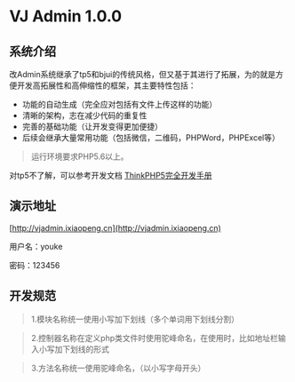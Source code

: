 VJ Admin 1.0.0
===============

## 系统介绍

改Admin系统继承了tp5和bjui的传统风格，但又基于其进行了拓展，为的就是方便开发高拓展性和高伸缩性的框架，其主要特性包括：

 + 功能的自动生成（完全应对包括有文件上传这样的功能）
 + 清晰的架构，志在减少代码的重复性
 + 完善的基础功能（让开发变得更加便捷）
 + 后续会继承大量常用功能（包括微信，二维码，PHPWord，PHPExcel等）

> 运行环境要求PHP5.6以上。

对tp5不了解，可以参考开发文档 [ThinkPHP5完全开发手册](http://www.kancloud.cn/manual/thinkphp5)

## 演示地址

[http://vjadmin.ixiaopeng.cn](http://vjadmin.ixiaopeng.cn)

用户名：youke

密码：123456

## 开发规范

> 1.模块名称统一使用小写加下划线（多个单词用下划线分割）

> 2.控制器名称在定义php类文件时使用驼峰命名，在使用时，比如地址栏输入小写加下划线的形式

> 3.方法名称统一使用驼峰命名，（以小写字母开头）
